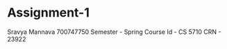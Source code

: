 # Assignment-1
Sravya Mannava                                                                                                                                 700747750                                                                                                                                 Semester - Spring                                                                                                                           Course Id - CS 5710                                                                                                                            CRN - 23922
